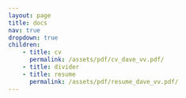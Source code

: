 ```yaml
---
layout: page
title: docs 
nav: true
dropdown: true 
children: 
    - title: cv
      permalink: /assets/pdf/cv_dave_vv.pdf/
    - title: divider
    - title: resume
      permalink: /assets/pdf/resume_dave_vv.pdf/
---
```

